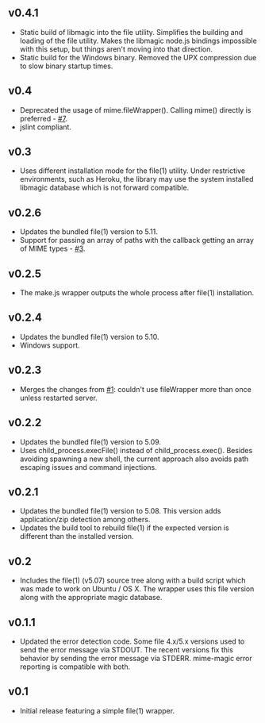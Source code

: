 ## v0.4.1
 * Static build of libmagic into the file utility. Simplifies the building and loading of the file utility. Makes the libmagic node.js bindings impossible with this setup, but things aren't moving into that direction.
 * Static build for the Windows binary. Removed the UPX compression due to slow binary startup times.

## v0.4
 * Deprecated the usage of mime.fileWrapper(). Calling mime() directly is preferred - [#7](https://github.com/SaltwaterC/mime-magic/issues/7).
 * jslint compliant.

## v0.3
 * Uses different installation mode for the file(1) utility. Under restrictive environments, such as Heroku, the library may use the system installed libmagic database which is not forward compatible.

## v0.2.6
 * Updates the bundled file(1) version to 5.11.
 * Support for passing an array of paths with the callback getting an array of MIME types - [#3](https://github.com/SaltwaterC/mime-magic/pull/3).

## v0.2.5
 * The make.js wrapper outputs the whole process after file(1) installation.

## v0.2.4
 * Updates the bundled file(1) version to 5.10.
 * Windows support.

## v0.2.3
 * Merges the changes from [#1](https://github.com/SaltwaterC/mime-magic/pull/1): couldn't use fileWrapper more than once unless restarted server.

## v0.2.2
 * Updates the bundled file(1) version to 5.09.
 * Uses child_process.execFile() instead of child_process.exec(). Besides avoiding spawning a new shell, the current approach also avoids path escaping issues and command injections.

## v0.2.1
 * Updates the bundled file(1) version to 5.08. This version adds application/zip detection among others.
 * Updates the build tool to rebuild file(1) if the expected version is different than the installed version.

## v0.2
 * Includes the file(1) (v5.07) source tree along with a build script which was made to work on Ubuntu / OS X. The wrapper uses this file version along with the appropriate magic database.

## v0.1.1
 * Updated the error detection code. Some file 4.x/5.x versions used to send the error message via STDOUT. The recent versions fix this behavior by sending the error message via STDERR. mime-magic error reporting is compatible with both.

## v0.1
 * Initial release featuring a simple file(1) wrapper.
